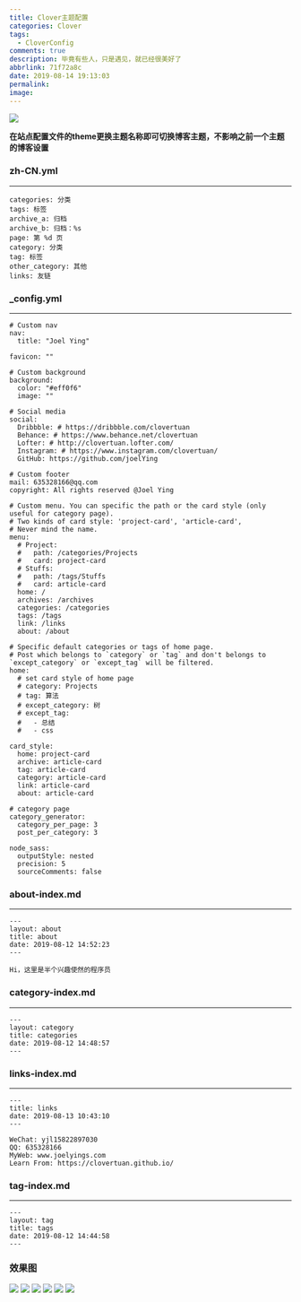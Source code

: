 ```yaml
---
title: Clover主题配置
categories: Clover
tags:
  - CloverConfig
comments: true
description: 毕竟有些人，只是遇见，就已经很美好了
abbrlink: 71f72a8c
date: 2019-08-14 19:13:03
permalink:
image:
---
```

<img class="joel-img" src="http://image.joelyings.com/20190827-29.jpg" >

<!-- more -->

**在站点配置文件的theme更换主题名称即可切换博客主题，不影响之前一个主题的博客设置**

### zh-CN.yml
---
```
categories: 分类
tags: 标签
archive_a: 归档
archive_b: 归档：%s
page: 第 %d 页
category: 分类
tag: 标签
other_category: 其他
links: 友链
```

### _config.yml
---
```
# Custom nav
nav:
  title: "Joel Ying"

favicon: ""

# Custom background
background:
  color: "#eff0f6"
  image: ""

# Social media
social:
  Dribbble: # https://dribbble.com/clovertuan
  Behance: # https://www.behance.net/clovertuan
  Lofter: # http://clovertuan.lofter.com/
  Instagram: # https://www.instagram.com/clovertuan/
  GitHub: https://github.com/joelYing

# Custom footer
mail: 635328166@qq.com
copyright: All rights reserved @Joel Ying

# Custom menu. You can specific the path or the card style (only useful for category page).
# Two kinds of card style: 'project-card', 'article-card',
# Never mind the name.
menu:
  # Project:
  #   path: /categories/Projects
  #   card: project-card
  # Stuffs:
  #   path: /tags/Stuffs
  #   card: article-card
  home: /
  archives: /archives
  categories: /categories
  tags: /tags
  link: /links
  about: /about

# Specific default categories or tags of home page.
# Post which belongs to `category` or `tag` and don't belongs to `except_category` or `except_tag` will be filtered.
home:
  # set card style of home page
  # category: Projects
  # tag: 算法
  # except_category: 树
  # except_tag:
  #   - 总结
  #   - css

card_style:
  home: project-card
  archive: article-card
  tag: article-card
  category: article-card
  link: article-card
  about: article-card

# category page
category_generator:
  category_per_page: 3
  post_per_category: 3

node_sass:
  outputStyle: nested
  precision: 5
  sourceComments: false
```

### about-index.md
---
```
---
layout: about
title: about
date: 2019-08-12 14:52:23
---

Hi，这里是半个兴趣使然的程序员

```

### category-index.md
---
```
---
layout: category
title: categories
date: 2019-08-12 14:48:57
---

```

### links-index.md
---
```
---
title: links
date: 2019-08-13 10:43:10
---

WeChat: yjl15822897030
QQ: 635328166
MyWeb: www.joelyings.com
Learn From: https://clovertuan.github.io/
```

### tag-index.md
---
```
---
layout: tag
title: tags
date: 2019-08-12 14:44:58
---

```

### 效果图
![](http://image.joelyings.com/clover1.png)
![](http://image.joelyings.com/clover2.png)
![](http://image.joelyings.com/clover3.png)
![](http://image.joelyings.com/clover4.png)
![](http://image.joelyings.com/clover5.png)
![](http://image.joelyings.com/clover6.png)